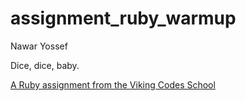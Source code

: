 assignment_ruby_warmup
======================
Nawar Yossef

Dice, dice, baby.

[A Ruby assignment from the Viking Codes School](http://www.vikingcodeschool.com)
